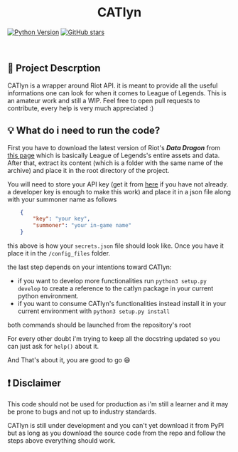 <center><h1>CATlyn</h1></center>


[![Python Version](https://img.shields.io/static/v1?label=Python&message=v3.9.0&logo=python&logoColor=white&color=blue)](https://www.python.org/downloads/release/python-390/)
[![GitHub stars](https://img.shields.io/github/stars/TheUruz/CATlyn?style=flat&logo=github)](https://github.com/TheUruz/CATlyn/stargazers)

<br>

## :page_with_curl: Project Descrption

CATlyn is a wrapper around Riot API. it is meant to provide all the useful informations one can look for when it comes to League of Legends. This is an amateur work and still a WIP. Feel free to open pull requests to contribute, every help is very much appreciated :)

## :bulb: What do i need to run the code?

First you have to download the latest version of Riot's ***Data Dragon*** from [this page](https://developer.riotgames.com/docs/lol#data-dragon_versions) which is basically League of Legends's entire assets and data. After that, extract its content (which is a folder with the same name of the archive) and place it in the root directory of the project.

You will need to store your API key (get it from [here](https://developer.riotgames.com/) if you have not already. a developer key is enough to make this work) and place it in a json file along with your summoner name as follows

```json
    {
        "key": "your key",
        "summoner": "your in-game name"
    }
```

this above is how your `secrets.json` file should look like. Once you have it place it in the `/config_files` folder.

the last step depends on your intentions toward CATlyn:

- if you want to develop more functionalities run `python3 setup.py develop` to create a reference to the catlyn package in your current python environment.
- if you want to consume CATlyn's functionalities instead install it in your current environment with `python3 setup.py install`

both commands should be launched from the repository's root

For every other doubt i'm trying to keep all the docstring updated so you can just ask for `help()` about it.

And That's about it, you are good to go :smile:

## :heavy_exclamation_mark: Disclaimer

This code should not be used for production as i'm still a learner and it may be prone to bugs and not up to industry standards.

CATlyn is still under development and you can't yet download it from PyPI but as long as you download the source code from the repo and follow the steps above everything should work.
